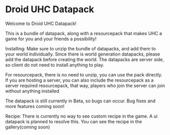 # Droid UHC Datapack
Welcome to Droid UHC Datapack!

This is a bundle of datapack, along with a resourcepack that makes UHC a game for you and your friends a possibility!

Installing: Make sure to unzip the bundle of datapacks, and add them to your world individually. Since there is world generation datapacks, please add the datapack before creating the world. The datapacks are server side, so client do not need to install anything to play.

For resourcepack, there is no need to unzip, you can use the pack directly. If you are hosting a server, you can also include the resourcepack as a server required resourcepack, that way, players who join the server can join without anything installed

The datapack is still currently in Beta, so bugs can occur. Bug fixes and more features coming soon!

Recipe: There is currently no way to see custom recipe in the game. A ui datapack is planned to resolve this. You can see the recipe in the gallery(coming soon)

